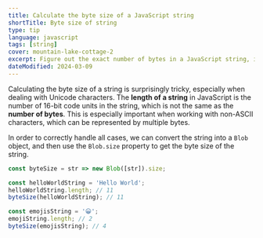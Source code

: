 ```yaml
---
title: Calculate the byte size of a JavaScript string
shortTitle: Byte size of string
type: tip
language: javascript
tags: [string]
cover: mountain-lake-cottage-2
excerpt: Figure out the exact number of bytes in a JavaScript string, including Unicode characters.
dateModified: 2024-03-09
---
```


Calculating the byte size of a string is surprisingly tricky, especially when dealing with Unicode characters. The **length of a string** in JavaScript is the number of 16-bit code units in the string, which is not the same as the **number of bytes**. This is especially important when working with non-ASCII characters, which can be represented by multiple bytes.

In order to correctly handle all cases, we can convert the string into a `Blob` object, and then use the `Blob.size` property to get the byte size of the string.

```js
const byteSize = str => new Blob([str]).size;

const helloWorldString = 'Hello World';
helloWorldString.length; // 11
byteSize(helloWorldString); // 11

const emojisString = '😀';
emojiString.length; // 2
byteSize(emojisString); // 4
```
